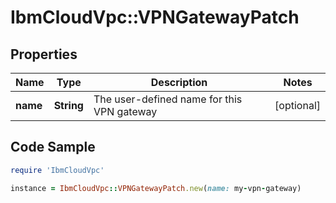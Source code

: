# IbmCloudVpc::VPNGatewayPatch

## Properties

Name | Type | Description | Notes
------------ | ------------- | ------------- | -------------
**name** | **String** | The user-defined name for this VPN gateway | [optional] 

## Code Sample

```ruby
require 'IbmCloudVpc'

instance = IbmCloudVpc::VPNGatewayPatch.new(name: my-vpn-gateway)
```



